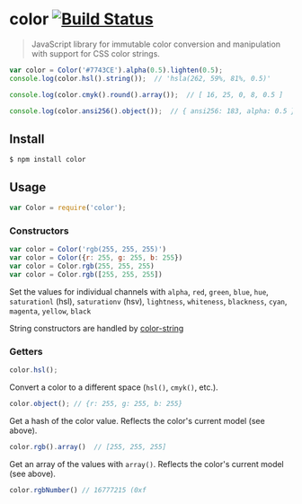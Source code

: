 # color [![Build Status](https://travis-ci.org/Qix-/color.svg?branch=master)](https://travis-ci.org/Qix-/color)

> JavaScript library for immutable color conversion and manipulation with support for CSS color strings.

```js
var color = Color('#7743CE').alpha(0.5).lighten(0.5);
console.log(color.hsl().string());  // 'hsla(262, 59%, 81%, 0.5)'

console.log(color.cmyk().round().array());  // [ 16, 25, 0, 8, 0.5 ]

console.log(color.ansi256().object());  // { ansi256: 183, alpha: 0.5 }
```

## Install
```console
$ npm install color
```

## Usage
```js
var Color = require('color');
```

### Constructors
```js
var color = Color('rgb(255, 255, 255)')
var color = Color({r: 255, g: 255, b: 255})
var color = Color.rgb(255, 255, 255)
var color = Color.rgb([255, 255, 255])
```

Set the values for individual channels with `alpha`, `red`, `green`, `blue`, `hue`, `saturationl` (hsl), `saturationv` (hsv), `lightness`, `whiteness`, `blackness`, `cyan`, `magenta`, `yellow`, `black`

String constructors are handled by [color-string](https://www.npmjs.com/package/color-string)

### Getters
```js
color.hsl();
```
Convert a color to a different space (`hsl()`, `cmyk()`, etc.).

```js
color.object(); // {r: 255, g: 255, b: 255}
```
Get a hash of the color value. Reflects the color's current model (see above).

```js
color.rgb().array()  // [255, 255, 255]
```
Get an array of the values with `array()`. Reflects the color's current model (see above).

```js
color.rgbNumber() // 16777215 (0xf